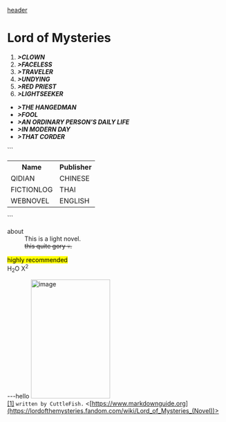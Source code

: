 <a href="https://lordofthemysteries.fandom.com/wiki/Lord_of_Mysteries_(Novel)">header</a> <h1>Lord of Mysteries</h1>

<BODY>
  <ol>
<li><em><strong>
  >CLOWN
</strong></em></li>
<li><em><strong>
  >FACELESS
</strong></em></li>
<li><em><strong>
  >TRAVELER
</strong></em></li>
<li><em><strong>
  >UNDYING
</strong></em></li>
<li><em><strong>
  >RED PRIEST
</strong></em></li>
<li><em><strong>
  >LIGHTSEEKER
</strong></em></li>
    </ol>
<ul>
<li><em><strong>
  >THE HANGEDMAN
</strong></em></li>
<li><em><strong>
  >FOOL
</strong></em></li>
<li><em><strong>
  >AN ORDINARY PERSON'S DAILY LIFE
</strong></em></li>
<li><em><strong>
  >IN MODERN DAY
</strong></em></li>
<li><em><strong>
  >THAT CORDER
</strong></em></li>
</ul>
  ```
  <table>
    <tr>
      <th>Name</th>
      <th>Publisher</th>
    </tr>
    <tr>
      <td>QIDIAN</td>
      <td>CHINESE</td>
    </tr>
    <tr>
      <td>FICTIONLOG</td>
      <td>THAI</td>
    </tr>
    <tr>
      <td>WEBNOVEL</td>
      <td>ENGLISH</td>
    </tr>
  </table>
```
<dl>
  <dt>about</dt>
  <dd>This is a light novel.</dd>
  <dd><s>this quite gory &#128128;.</s></dd>
</dl>

<mark>highly recommended</mark><br>
H<sub>2</sub>O
X<sup>2</sup>


---hello
<img width="183" height="275" alt="image" src="https://github.com/user-attachments/assets/d0b2f7d8-7dfe-4085-a04e-68d19f4ee6fa"><br>
<a href="https://lordofthemysteries.fandom.com/wiki/Lord_of_Mysteries_(Novel)">[1]</a>
<code>written by CuttleFish.</code>
<[https://www.markdownguide.org](https://lordofthemysteries.fandom.com/wiki/Lord_of_Mysteries_(Novel))>


 
  
</BODY>
